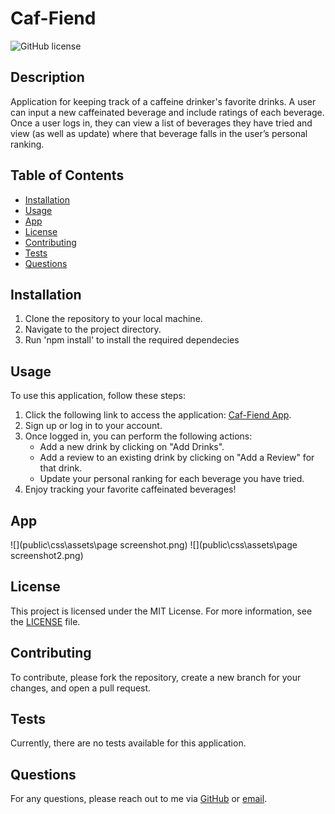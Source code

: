 # Caf-Fiend

![GitHub license](https://img.shields.io/badge/license-MIT-blue.svg)

## Description
Application for keeping track of a caffeine drinker's favorite drinks. A user can input a new caffeinated beverage and include ratings of each beverage. Once a user logs in, they can view a list of beverages they have tried and view (as well as update) where that beverage falls in the user’s personal ranking.  



## Table of Contents

- [Installation](#installation)
- [Usage](#usage)
- [App](#app)
- [License](#license)
- [Contributing](#contributing)
- [Tests](#tests)
- [Questions](#questions)

## Installation

1. Clone the repository to your local machine.
2. Navigate to the project directory.
3. Run 'npm install' to install the required dependecies


## Usage

To use this application, follow these steps:
1. Click the following link to access the application: [Caf-Fiend App](https://safe-tundra-43941.herokuapp.com/).
2. Sign up or log in to your account.
3. Once logged in, you can perform the following actions:
   - Add a new drink by clicking on "Add Drinks".
   - Add a review to an existing drink by clicking on "Add a Review" for that drink.
   - Update your personal ranking for each beverage you have tried.
4. Enjoy tracking your favorite caffeinated beverages!

## App 

![](public\css\assets\page screenshot.png)
![](public\css\assets\page screenshot2.png)


## License

This project is licensed under the MIT License. For more information, see the [LICENSE](https://opensource.org/licenses/MIT) file.

## Contributing

To contribute, please fork the repository, create a new branch for your changes, and open a pull request.

## Tests

Currently, there are no tests available for this application.

## Questions

For any questions, please reach out to me via [GitHub](https://github.com/JoelCupeles) or [email](mailto:myemail@gmail.com).
